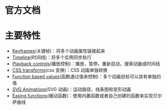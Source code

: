 # 官方文档

# 主要特性

- [Keyframes](#Keyframes)(关键帧)：将多个动画属性链接起来
- [Timeline](#Timeline)(时间线)：将多个实例同步执行
- [Playback controls](#Playback_controls)(播放控制)：播放，暂停，重新启动，搜索动画或时间线
- [CSS transforms](#CSS_transforms)(css 变换)：CSS 动画单独转换
- [Function based values](#Function_based_values)(函数通过值来控制)：多个动画目标可以具有单独的值
- [SVG Animations](#SVG_Animations)(SVG 动画)：运动路径，线条图和变形动画
- [Easing functions](#Easing_functions)(缓动函数)：使用内置函数或者自己创建的函数来实现贝尔萨曲线
